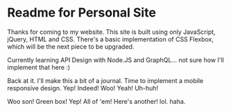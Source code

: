 # Readme for Personal Site

Thanks for coming to my website.  This site is built using only JavaScript, jQuery, HTML and CSS.  There's a basic implementation of CSS Flexbox, which will be the next piece to be upgraded.

Currently learning API Design with Node.JS and GraphQL... not sure how I'll implement that here :)

Back at it.  I'll make this a bit of a journal.  Time to implement a mobile responsive design.  Yep!  Indeed! Woo!  Yeah!  Uh-huh!

Woo son!  Green box!  Yep!  All of 'em!  Here's another!  lol.  haha.
